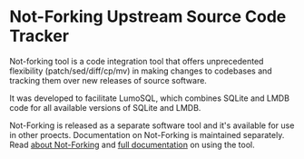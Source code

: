 <!-- SPDX-License-Identifier: CC-BY-SA-4.0 -->
<!-- SPDX-FileCopyrightText: 2020 The LumoSQL Authors -->
<!-- SPDX-ArtifactOfProjectName: LumoSQL -->
<!-- SPDX-FileType: Documentation -->
<!-- SPDX-FileComment: Original by Claudio Calvelli, March 2020 -->


Not-Forking Upstream Source Code Tracker
========================================

Not-forking tool is a code integration tool that offers unprecedented flexibility (patch/sed/diff/cp/mv) in making changes to codebases and tracking them over new releases of source software. 

It was developed to facilitate LumoSQL, which combines SQLite and LMDB code for all available versions of SQLite and LMDB. 

Not-Forking is released as a separate software tool and it's available for use in other proects. Documentation on Not-Forking is maintained separately. Read [about Not-Forking](https://lumosql.org/src/not-forking/doc/trunk/README.md) and [full documentation](https://lumosql.org/src/not-forking/doc/trunk/doc/not-forking.md) on using the tool.
